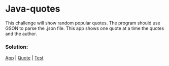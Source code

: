 # Java-quotes
This challenge will show random popular quotes. The program should use GSON to parse the .json file. This app shows one
 quote at a time
 the
quotes and the author.
### Solution:
[App](/src/main/java/javaquotes/App.java) | [Quote](/src/main/java/javaquotes/Quote.java) | 
[Test](/src/test/java/javaquotes/AppTest)